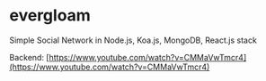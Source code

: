 # evergloam
Simple Social Network in Node.js, Koa.js, MongoDB, React.js stack

Backend: [https://www.youtube.com/watch?v=CMMaVwTmcr4](https://www.youtube.com/watch?v=CMMaVwTmcr4)
